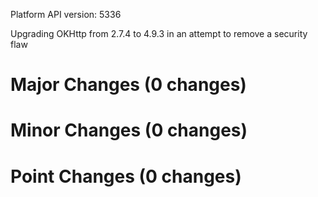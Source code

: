 Platform API version: 5336


Upgrading OKHttp from 2.7.4 to 4.9.3 in an attempt to remove a security flaw

# Major Changes (0 changes)


# Minor Changes (0 changes)


# Point Changes (0 changes)
